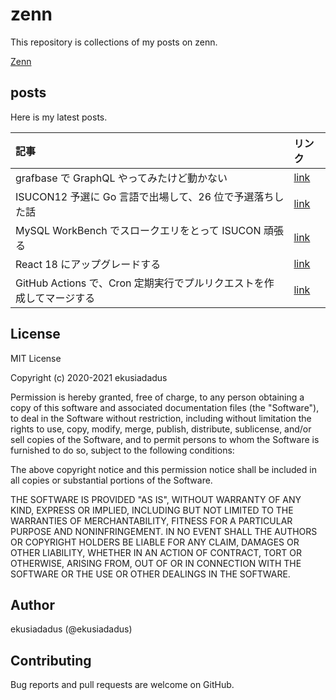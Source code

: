 # zenn

This repository is collections of my posts on zenn.

[Zenn](https://zenn.dev/ekusiadadus)

## posts

Here is my latest posts.

| 記事                                                                 | リンク                                                                              |
| :------------------------------------------------------------------- | :---------------------------------------------------------------------------------- |
| grafbase で GraphQL やってみたけど動かない                           | [link](https://zenn.dev/ekusiadadus/articles/grafbase-ekusiadadus)                  |
| ISUCON12 予選に Go 言語で出場して、26 位で予選落ちした話             | [link](https://zenn.dev/ekusiadadus/articles/isucon12-qualify-ekusiadadus)          |
| MySQL WorkBench でスロークエリをとって ISUCON 頑張る                 | [link](https://zenn.dev/ekusiadadus/articles/mysql_slow_query_with_mysql_workbench) |
| React 18 にアップグレードする                                        | [link](https://zenn.dev/ekusiadadus/articles/how_to_upgrade_to_react18)             |
| GitHub Actions で、Cron 定期実行でプルリクエストを作成してマージする | [link](https://zenn.dev/ekusiadadus/articles/auto_merge_ghactions)                  |

## License

MIT License

Copyright (c) 2020-2021 ekusiadadus

Permission is hereby granted, free of charge, to any person obtaining a copy
of this software and associated documentation files (the "Software"), to deal
in the Software without restriction, including without limitation the rights
to use, copy, modify, merge, publish, distribute, sublicense, and/or sell
copies of the Software, and to permit persons to whom the Software is
furnished to do so, subject to the following conditions:

The above copyright notice and this permission notice shall be included in all
copies or substantial portions of the Software.

THE SOFTWARE IS PROVIDED "AS IS", WITHOUT WARRANTY OF ANY KIND, EXPRESS OR
IMPLIED, INCLUDING BUT NOT LIMITED TO THE WARRANTIES OF MERCHANTABILITY,
FITNESS FOR A PARTICULAR PURPOSE AND NONINFRINGEMENT. IN NO EVENT SHALL THE
AUTHORS OR COPYRIGHT HOLDERS BE LIABLE FOR ANY CLAIM, DAMAGES OR OTHER
LIABILITY, WHETHER IN AN ACTION OF CONTRACT, TORT OR OTHERWISE, ARISING FROM,
OUT OF OR IN CONNECTION WITH THE SOFTWARE OR THE USE OR OTHER DEALINGS IN THE
SOFTWARE.

## Author

ekusiadadus (@ekusiadadus)

## Contributing

Bug reports and pull requests are welcome on GitHub.
